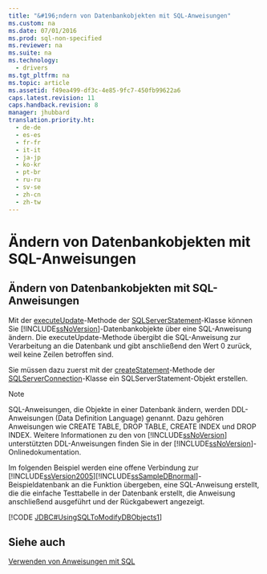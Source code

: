 ```yaml
---
title: "&#196;ndern von Datenbankobjekten mit SQL-Anweisungen"
ms.custom: na
ms.date: 07/01/2016
ms.prod: sql-non-specified
ms.reviewer: na
ms.suite: na
ms.technology: 
  - drivers
ms.tgt_pltfrm: na
ms.topic: article
ms.assetid: f49ea499-df3c-4e85-9fc7-450fb99622a6
caps.latest.revision: 11
caps.handback.revision: 8
manager: jhubbard
translation.priority.ht: 
  - de-de
  - es-es
  - fr-fr
  - it-it
  - ja-jp
  - ko-kr
  - pt-br
  - ru-ru
  - sv-se
  - zh-cn
  - zh-tw
---
```

# &#196;ndern von Datenbankobjekten mit SQL-Anweisungen
    
## Ändern von Datenbankobjekten mit SQL\-Anweisungen  
 Mit der [executeUpdate](../content/executeUpdate-Method--SQLServerStatement-.md)\-Methode der [SQLServerStatement](../content/SQLServerStatement-Class.md)\-Klasse können Sie [!INCLUDE[ssNoVersion](../content/includes/ssNoVersion_md.md)]\-Datenbankobjekte über eine SQL\-Anweisung ändern. Die executeUpdate\-Methode übergibt die SQL\-Anweisung zur Verarbeitung an die Datenbank und gibt anschließend den Wert 0 zurück, weil keine Zeilen betroffen sind.  
  
 Sie müssen dazu zuerst mit der [createStatement](../content/createStatement-Method--SQLServerConnection-.md)\-Methode der [SQLServerConnection](../content/SQLServerConnection-Class.md)\-Klasse ein SQLServerStatement\-Objekt erstellen.  
  
> [!NOTE]  
>  SQL\-Anweisungen, die Objekte in einer Datenbank ändern, werden DDL\-Anweisungen \(Data Definition Language\) genannt. Dazu gehören Anweisungen wie CREATE TABLE, DROP TABLE, CREATE INDEX und DROP INDEX. Weitere Informationen zu den von [!INCLUDE[ssNoVersion](../content/includes/ssNoVersion_md.md)] unterstützten DDL\-Anweisungen finden Sie in der [!INCLUDE[ssNoVersion](../content/includes/ssNoVersion_md.md)]\-Onlinedokumentation.  
  
 Im folgenden Beispiel werden eine offene Verbindung zur [!INCLUDE[ssVersion2005](../content/includes/ssVersion2005_md.md)][!INCLUDE[ssSampleDBnormal](../content/includes/ssSampleDBnormal_md.md)]\-Beispieldatenbank an die Funktion übergeben, eine SQL\-Anweisung erstellt, die die einfache Testtabelle in der Datenbank erstellt, die Anweisung anschließend ausgeführt und der Rückgabewert angezeigt.  
  
 [!CODE [JDBC#UsingSQLToModifyDBObjects1](../CodeSnippet/SQLDrivers/jdbc#usingsqltomodifydbobjects1)]  
  
## Siehe auch  
 [Verwenden von Anweisungen mit SQL](../content/Using-Statements-with-SQL.md)  
  
  